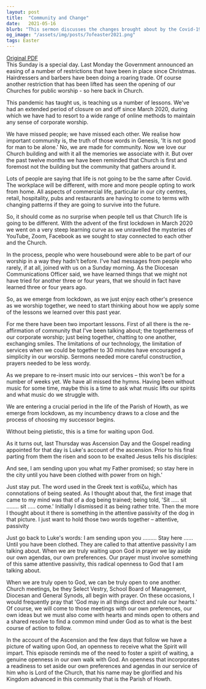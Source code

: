```yaml
---
layout: post
title:  "Community and Change"
date:   2021-05-16
blurb: "This sermon discusses the changes brought about by the Covid-19 pandemic, emphasizing the importance of community and adaptability. It highlights the lessons learned from the pandemic and the need to apply them as we move forward. The sermon also stresses the importance of waiting upon God and being open to His guidance."
og_image: "/assets/img/posts/7ofeaster2021.png"
tags: Easter
---
```

[Original PDF](/assets/pdf/7ofeaster2021.pdf)    
This Sunday is a special day. Last Monday the Government announced an easing of a number of restrictions that have been in place since Christmas. Hairdressers and barbers have been doing a roaring trade. Of course another restriction that has been lifted has seen the opening of our Churches for public worship - so here back in Church.

This pandemic has taught us, is teaching us a number of lessons. We've had an extended period of closure on and off since March 2020, during which we have had to resort to a wide range of online methods to maintain any sense of corporate worship.

We have missed people; we have missed each other. We realise how important community is, the truth of those words in Genesis, 'It is not good for man to be alone.' No, we are made for community. Now we love our Church building and with it all the memories we associate with it. But over the past twelve months we have been reminded that Church is first and foremost not the building but the community that gathers around it.

Lots of people are saying that life is not going to be the same after Covid. The workplace will be different, with more and more people opting to work from home. All aspects of commercial life, particular in our city centres, retail, hospitality, pubs and restaurants are having to come to terms with changing patterns if they are going to survive into the future.

So, it should come as no surprise when people tell us that Church life is going to be different. With the advent of the first lockdown in March 2020 we went on a very steep learning curve as we unravelled the mysteries of YouTube, Zoom, Facebook as we sought to stay connected to each other and the Church.

In the process, people who were housebound were able to be part of our worship in a way they hadn't before. I've had messages from people who rarely, if at all, joined with us on a Sunday morning. As the Diocesan Communications Officer said, we have learned things that we might not have tried for another three or four years, that we should in fact have learned three or four years ago.

So, as we emerge from lockdown, as we just enjoy each other's presence as we worship together, we need to start thinking about how we apply some of the lessons we learned over this past year.

For me there have been two important lessons. First of all there is the re-affirmation of community that I've been talking about; the togetherness of our corporate worship; just being together, chatting to one another, exchanging smiles. The limitations of our technology, the limitation of services when we could be together to 30 minutes have encouraged a simplicity in our worship. Sermons needed more careful construction, prayers needed to be less wordy.

As we prepare to re-insert music into our services – this won't be for a number of weeks yet. We have all missed the hymns. Having been without music for some time, maybe this is a time to ask what music lifts our spirits and what music do we struggle with.

We are entering a crucial period in the life of the Parish of Howth, as we emerge from lockdown, as my incumbency draws to a close and the process of choosing my successor begins.

Without being pietistic, this is a time for waiting upon God.

As it turns out, last Thursday was Ascension Day and the Gospel reading appointed for that day is Luke's account of the ascension. Prior to his final parting from them the risen and soon to be exalted Jesus tells his disciples:

And see, I am sending upon you what my Father promised; so stay here in the city until you have been clothed with power from on high.'

Just stay put. The word used in the Greek text is καθίζω, which has connotations of being seated. As I thought about that, the first image that came to my mind was that of a dog being trained; being told, 'Sit ….. sit …….. sit ….. come.' Initially I dismissed it as being rather trite. Then the more I thought about it there is something in the attentive passivity of the dog in that picture. I just want to hold those two words together – attentive, passivity

Just go back to Luke's words: I am sending upon you ……… Stay here …… Until you have been clothed. They are called to that attentive passivity I am talking about. When we are truly waiting upon God in prayer we lay aside our own agendas, our own preferences. Our prayer must involve something of this same attentive passivity, this radical openness to God that I am talking about.

When we are truly open to God, we can be truly open to one another. Church meetings, be they Select Vestry, School Board of Management, Diocesan and General Synods, all begin with prayer. On these occasions, I would frequently pray that 'God may in all things direct and rule our hearts.' Of course, we will come to those meetings with our own preferences, our own ideas but we must also come with hearts and minds open to others and a shared resolve to find a common mind under God as to what is the best course of action to follow.

In the account of the Ascension and the few days that follow we have a picture of waiting upon God, an openness to receive what the Spirit will impart. This episode reminds me of the need to foster a spirit of waiting, a genuine openness in our own walk with God. An openness that incorporates a readiness to set aside our own preferences and agendas in our service of him who is Lord of the Church, that his name may be glorified and his Kingdom advanced in this community that is the Parish of Howth.
